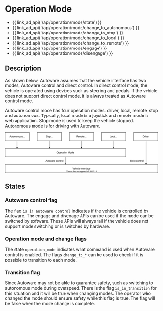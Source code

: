 # Operation Mode

- {{ link_ad_api('/api/operation/mode/state') }}
- {{ link_ad_api('/api/operation/mode/change_to_autonomous') }}
- {{ link_ad_api('/api/operation/mode/change_to_stop') }}
- {{ link_ad_api('/api/operation/mode/change_to_local') }}
- {{ link_ad_api('/api/operation/mode/change_to_remote') }}
- {{ link_ad_api('/api/operation/mode/engage') }}
- {{ link_ad_api('/api/operation/mode/disengage') }}

## Description

As shown below, Autoware assumes that the vehicle interface has two modes, Autoware control and direct control.
In direct control mode, the vehicle is operated using devices such as steering and pedals.
If the vehicle does not support direct control mode, it is always treated as Autoware control mode.

Autoware control mode has four operation modes. driver, local, remote, stop and autonomous.
Typically, local mode is a joystick and remote mode is web application.
Stop mode is used to keep the vehicle stopped. Autonomous mode is for driving with Autoware.

![operation-mode-architecture](./architecture.drawio.svg)

## States

### Autoware control flag

The flag `is_in_autoware_control` indicates if the vehicle is controlled by Autoware.
The engage and disenage APIs can be used if the mode can be switched by software.
These APIs will always fail if the vehicle does not support mode switching or is switched by hardware.

### Operation mode and change flags

The state `operation_mode` indicates what command is used when Autoware control is enabled.
The flags `change_to_*` can be used to check if it is possible to transition to each mode.

### Transition flag

Since Autoware may not be able to guarantee safety, such as switching to autonomous mode during overspeed.
There is the flag `is_in_transition` for this situation and it will be true when changing modes.
The operator who changed the mode should ensure safety while this flag is true. The flag will be false when the mode change is complete.
